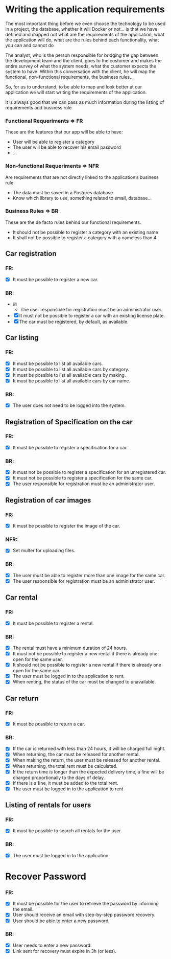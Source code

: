 # Writing the application requirements

The most important thing before we even choose the technology to be used in a project, the database, whether it will Docker or not... is that we have defined and mapped out what are the requirements of the application, what the application will do, what are the rules behind each functionality, what you can and cannot do

The analyst, who is the person responsible for bridging the gap between the development team and the client, goes to the customer and makes the entire survey of what the system needs, what the customer expects the system to have. Within this conversation with the client, he will map the functional, non-functional requirements, the business rules...

So, for us to understand, to be able to map and look better at our application we will start writing the requirements of the application.

It is always good that we can pass as much information during the listing of requirements and business rule

### Functional Requeriments ⇒ FR

These are the features that our app will be able to have:

- User will be able to register a category
- The user will be able to recover his email password
- ...

### Non-functional Requeriments ⇒ NFR

Are requirements that are not directly linked to the application’s business rule

- The data must be saved in a Postgres database.
- Know which library to use, something related to email, database...

### Business Rules ⇒ BR

These are the de facto rules behind our functional requirements. 

- It should not be possible to register a category with an existing name
- It shall not be possible to register a category with a nameless than 4

## Car registration

### FR:

- [x] It must be possible to register a new car.

### BR:

- [x] * The user responsible for registration must be an administrator user.
- [x] It must not be possible to register a car with an existing license plate.
- [x] The car must be registered, by default, as available.

## Car listing

### FR:

- [x] It must be possible to list all available cars.
- [x] It must be possible to list all available cars by category.
- [x] It must be possible to list all available cars by making.
- [x] It must be possible to list all available cars by car name.

### BR:

- [x] The user does not need to be logged into the system.

## Registration of Specification on the car

### FR:

- [x] It must be possible to register a specification for a car.

### BR:

- [x] It must not be possible to register a specification for an unregistered car.
- [x] It must not be possible to register a specification for the same car.
- [x] The user responsible for registration must be an administrator user.

## Registration of car images

### FR:

- [x] It must be possible to register the image of the car.

### NFR:

- [x] Set multer for uploading files.

### BR:

- [x] The user must be able to register more than one image for the same car.
- [x] The user responsible for registration must be an administrator user.

## Car rental

### FR:

- [x] It must be possible to register a rental.

### BR:

- [x] The rental must have a minimum duration of 24 hours.
- [x] It must not be possible to register a new rental if there is already one open for the same user.
- [x] It should not be possible to register a new rental if there is already one open for the same car.
- [x] The user must be logged in to the application to rent.
- [x] When renting, the status of the car must be changed to unavailable.

## Car return

### FR:

- [x] It must be possible to return a car.

### BR:

- [x] If the car is returned with less than 24 hours, it will be charged full night.
- [x] When returning, the car must be released for another rental.
- [x] When making the return, the user must be released for another rental.
- [x] When returning, the total rent must be calculated.
- [x] If the return time is longer than the expected delivery time, a fine will be charged proportionally to the days of delay.
- [x] If there is a fine, it must be added to the total rent.
- [x] The user must be logged in to the application to rent

## Listing of rentals for users

### FR:

- [x] It must be possible to search all rentals for the user.

### BR:

- [x] The user must be logged in to the application.

# Recover Password

### FR:

- [x] It must be possible for the user to retrieve the password by informing the email.
- [x] User should receive an email with step-by-step password recovery.
- [x] User should be able to enter a new password.

### BR:

- [x] User needs to enter a new password.
- [x] Link sent for recovery must expire in 3h (or less).
